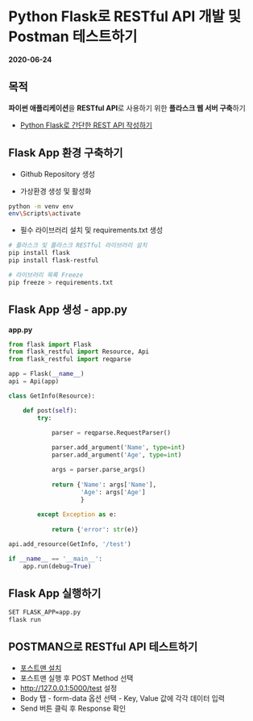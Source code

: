 # Python Flask로 RESTful API 개발 및 Postman 테스트하기

**2020-06-24**

## 목적
**파이썬 애플리케이션**을 **RESTful API**로 사용하기 위한 **플라스크 웹 서버 구축**하기

- [Python Flask로 간단한 REST API 작성하기](https://medium.com/@feedbotstar/python-flask-%EB%A1%9C-%EA%B0%84%EB%8B%A8%ED%95%9C-rest-api-%EC%9E%91%EC%84%B1%ED%95%98%EA%B8%B0-60a29a9ebd8c)


## Flask App 환경 구축하기

- Github Repository 생성

- 가상환경 생성 및 활성화

```bash
python -m venv env
env\Scripts\activate
```

- 필수 라이브러리 설치 및 requirements.txt 생성

```bash
# 플라스크 및 플라스크 RESTful 라이브러리 설치
pip install flask
pip install flask-restful

# 라이브러리 목록 Freeze
pip freeze > requirements.txt
```


## Flask App 생성 - app.py

**app.py**
```python
from flask import Flask
from flask_restful import Resource, Api
from flask_restful import reqparse

app = Flask(__name__)
api = Api(app)

class GetInfo(Resource):

    def post(self):
        try:
            
            parser = reqparse.RequestParser()

            parser.add_argument('Name', type=int)
            parser.add_argument('Age', type=int)

            args = parser.parse_args()
            
            return {'Name': args['Name'],
                    'Age': args['Age']
                    }
        
        except Exception as e:
            
            return {'error': str(e)}

api.add_resource(GetInfo, '/test')

if __name__ == '__main__':
    app.run(debug=True)
```


## Flask App 실행하기
```bash
SET FLASK_APP=app.py
flask run
```


## POSTMAN으로 RESTful API 테스트하기

- [포스트맨 설치](https://www.postman.com/downloads/)
- 포스트맨 실행 후 POST Method 선택
- http://127.0.0.1:5000/test 설정
- Body 탭 - form-data 옵션 선택 - Key, Value 값에 각각 데이터 입력
- Send 버튼 클릭 후 Response 확인